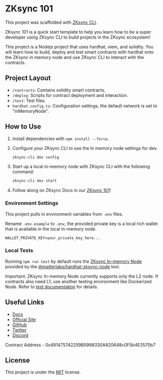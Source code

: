 # ZKsync 101

This project was scaffolded with [ZKsync CLI](https://github.com/matter-labs/zksync-cli).

ZKsync 101 is a quick start template to help you learn how to
be a super developer using ZKsync CLI to build projects in the
ZKsync ecosystem!

This project is a Nodejs project that uses hardhat, viem, and solidity.
You will learn how to build, deploy and test smart contracts with hardhat
onto the ZKsync in memory node and use ZKsync CLI to interact with the contracts.

## Project Layout

- `/contracts`: Contains solidity smart contracts.
- `/deploy`: Scripts for contract deployment and interaction.
- `/test`: Test files.
- `hardhat.config.ts`: Configuration settings, the default network is set to "inMemoryNode".

## How to Use

1. Install dependencies with `npm install --force`.

2. Configure your ZKsync CLI to use the In memory node settings for dev.

   ```bash
   zksync-cli dev config
   ```

3. Start up a local in-memory node with ZKsync CLI with the following command:

   ```bash
   zksync-cli dev start
   ```

4. Follow along on ZKsync Docs in our [ZKsync 101](https://docs.zksync.io/build/start-coding/zksync-101)!

### Environment Settings

This project pulls in environment variables from `.env` files.

Rename `.env.example` to `.env`, the provided private key is a local rich wallet
that is available in the local in-memory node.

```txt
WALLET_PRIVATE_KEY=your_private_key_here...
```

### Local Tests

Running `npm run test` by default runs the [ZKsync In-memory Node](https://docs.zksync.io/build/test-and-debug/in-memory-node) provided by the [@matterlabs/hardhat-zksync-node](https://docs.zksync.io/build/tooling/hardhat/hardhat-zksync-node) tool.

Important: ZKsync In-memory Node currently supports only the L2 node. If contracts also need L1, use another testing environment like Dockerized Node.
Refer to [test documentation](https://docs.zksync.io/build/test-and-debug) for details.

## Useful Links

- [Docs](https://docs.zksync.io)
- [Official Site](https://zksync.io/)
- [GitHub](https://github.com/matter-labs)
- [Twitter](https://twitter.com/zksync)
- [Discord](https://join.zksync.dev/)

Contract Address - 0x491475742259B5998330A820648c0F5b4E3570b7

## License

This project is under the [MIT](./LICENSE) license.

